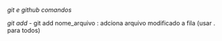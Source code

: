 *git e github comandos*


*git add* - git add nome_arquivo : adciona arquivo modificado a fila  (usar . para todos)  
